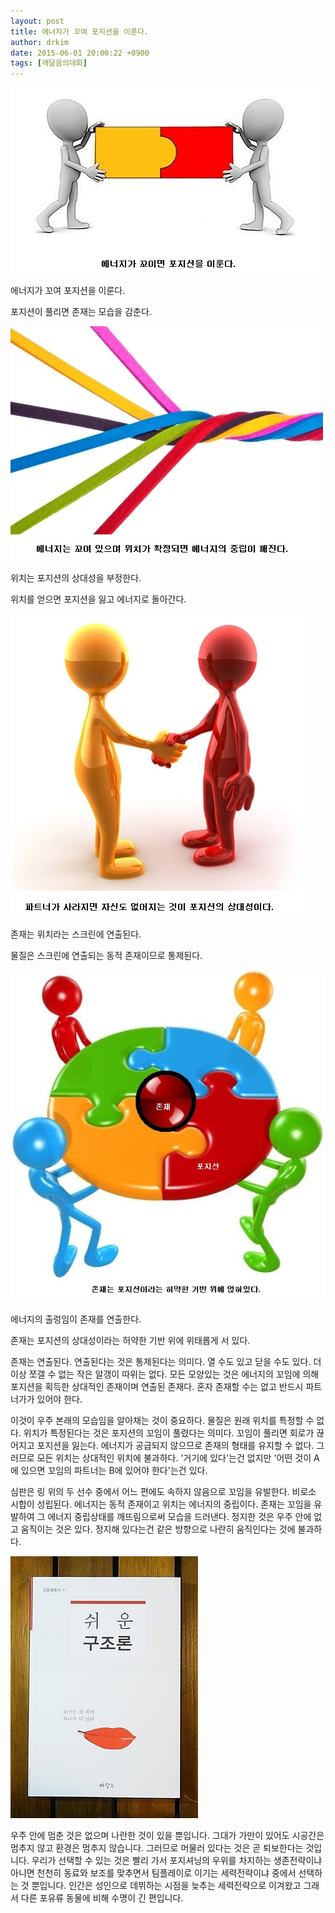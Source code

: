 ```yaml
---
layout: post
title: 에너지가 꼬여 포지션을 이룬다.
author: drkim
date: 2015-06-01 20:00:22 +0900
tags: [깨달음의대화]
---
```

![](/files/attach/images/198/266/596/130.jpg)   


에너지가 꼬여 포지션을 이룬다.   
      
포지션이 풀리면 존재는 모습을 감춘다. 

  


![](/files/attach/images/198/266/596/131.jpg)

  


위치는 포지션의 상대성을 부정한다.   
      
위치를 얻으면 포지션을 잃고 에너지로 돌아간다. 

  


![](/files/attach/images/198/266/596/132.jpg)

  


존재는 위치라는 스크린에 연출된다.   
      
물질은 스크린에 연출되는 동적 존재이므로 통제된다.

![](/files/attach/images/198/266/596/133.jpg)

에너지의 출렁임이 존재를 연출한다.   
      
존재는 포지션의 상대성이라는 허약한 기반 위에 위태롭게 서 있다. 

  


존재는 연출된다. 연출된다는 것은 통제된다는 의미다. 열 수도 있고 닫을 수도 있다. 더 이상 쪼갤 수 없는 작은 알갱이 따위는 없다. 모든 모양있는 것은 에너지의 꼬임에 의해 포지션을 획득한 상대적인 존재이며 연출된 존재다. 혼자 존재할 수는 없고 반드시 파트너가가 있어야 한다. 

  


이것이 우주 본래의 모습임을 알아채는 것이 중요하다. 물질은 원래 위치를 특정할 수 없다. 위치가 특정된다는 것은 포지션의 꼬임이 풀렸다는 의미다. 꼬임이 풀리면 회로가 끊어지고 포지션을 잃는다. 에너지가 공급되지 않으므로 존재의 형태를 유지할 수 없다. 그러므로 모든 위치는 상대적인 위치에 불과하다. '거기에 있다'는건 없지만 '어떤 것이 A에 있으면 꼬임의 파트너는 B에 있어야 한다'는건 있다. 

  


심판은 링 위의 두 선수 중에서 어느 편에도 속하지 않음으로 꼬임을 유발한다. 비로소 시합이 성립된다. 에너지는 동적 존재이고 위치는 에너지의 중립이다. 존재는 꼬임을 유발하여 그 에너지 중립상태를 깨뜨림으로써 모습을 드러낸다. 정지한 것은 우주 안에 없고 움직이는 것은 있다. 정지해 있다는건 같은 방향으로 나란히 움직인다는 것에 불과하다. 

  



![](/files/attach/images/198/266/596/DSC01488.JPG)   


  


우주 안에 멈춘 것은 없으며 나란한 것이 있을 뿐입니다. 그대가 가만이 있어도 시공간은 멈추지 않고 환경은 멈추지 않습니다. 그러므로 머물러 있다는 것은 곧 퇴보한다는 것입니다. 우리가 선택할 수 있는 것은 빨리 가서 포지셔닝의 우위를 차지하는 생존전략이냐 아니면 천천히 동료와 보조를 맞추면서 팀플레이로 이기는 세력전략이냐 중에서 선택하는 것 뿐입니다. 인간은 성인으로 데뷔하는 시점을 늦추는 세력전략으로 이겨왔고 그래서 다른 포유류 동물에 비해 수명이 긴 편입니다.